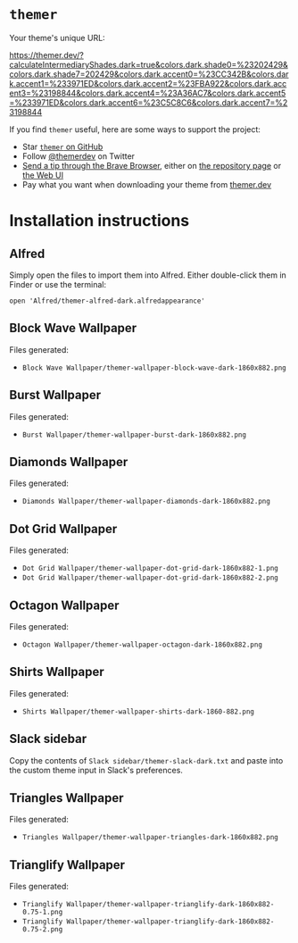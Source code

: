 # `themer`

Your theme's unique URL:

https://themer.dev/?calculateIntermediaryShades.dark=true&colors.dark.shade0=%23202429&colors.dark.shade7=202429&colors.dark.accent0=%23CC342B&colors.dark.accent1=%233971ED&colors.dark.accent2=%23FBA922&colors.dark.accent3=%23198844&colors.dark.accent4=%23A36AC7&colors.dark.accent5=%233971ED&colors.dark.accent6=%23C5C8C6&colors.dark.accent7=%23198844

If you find `themer` useful, here are some ways to support the project:

* Star [`themer` on GitHub](https://github.com/mjswensen/themer)
* Follow [@themerdev](https://twitter.com/themerdev) on Twitter
* [Send a tip through the Brave Browser](https://brave.com/the537), either on [the repository page](https://github.com/mjswensen/themer) or [the Web UI](https://themer.dev)
* Pay what you want when downloading your theme from [themer.dev](https://themer.dev)

# Installation instructions

## Alfred

Simply open the files to import them into Alfred. Either double-click them in Finder or use the terminal:

    open 'Alfred/themer-alfred-dark.alfredappearance'

## Block Wave Wallpaper

Files generated:

* `Block Wave Wallpaper/themer-wallpaper-block-wave-dark-1860x882.png`

## Burst Wallpaper

Files generated:

* `Burst Wallpaper/themer-wallpaper-burst-dark-1860x882.png`

## Diamonds Wallpaper

Files generated:

* `Diamonds Wallpaper/themer-wallpaper-diamonds-dark-1860x882.png`

## Dot Grid Wallpaper

Files generated:

* `Dot Grid Wallpaper/themer-wallpaper-dot-grid-dark-1860x882-1.png`
* `Dot Grid Wallpaper/themer-wallpaper-dot-grid-dark-1860x882-2.png`

## Octagon Wallpaper

Files generated:

* `Octagon Wallpaper/themer-wallpaper-octagon-dark-1860x882.png`

## Shirts Wallpaper

Files generated:

* `Shirts Wallpaper/themer-wallpaper-shirts-dark-1860-882.png`

## Slack sidebar

Copy the contents of `Slack sidebar/themer-slack-dark.txt` and paste into the custom theme input in Slack's preferences.

## Triangles Wallpaper

Files generated:

* `Triangles Wallpaper/themer-wallpaper-triangles-dark-1860x882.png`

## Trianglify Wallpaper

Files generated:

* `Trianglify Wallpaper/themer-wallpaper-trianglify-dark-1860x882-0.75-1.png`
* `Trianglify Wallpaper/themer-wallpaper-trianglify-dark-1860x882-0.75-2.png`
